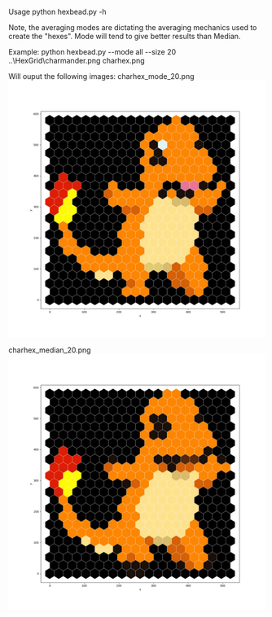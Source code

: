 Usage 
python hexbead.py -h

Note, the averaging modes are dictating the averaging mechanics used to create the "hexes".
Mode will tend to give better results than Median.

Example:
python hexbead.py --mode all --size 20 ..\HexGrid\charmander.png charhex.png

Will ouput the following images:
charhex_mode_20.png
![charhex_mode_20.png](resources/charhex_mode_20.png "20x20 cells, using Mode for averaging")

charhex_median_20.png
![charhex_mode_20.png](resources/charhex_median_20.png "20x20 cells, using Median for averaging")